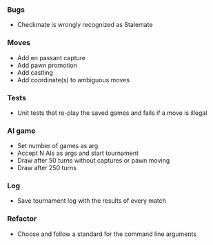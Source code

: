 ### Bugs

* Checkmate is wrongly recognized as Stalemate

### Moves

* Add en passant capture
* Add pawn promotion
* Add castling
* Add coordinate(s) to ambiguous moves

### Tests

* Unit tests that re-play the saved games and fails if a move is illegal

### AI game

* Set number of games as arg
* Accept N AIs as args and start tournament
* Draw after 50 turns without captures or pawn moving
* Draw after 250 turns

### Log

* Save tournament log with the results of every match

### Refactor

* Choose and follow a standard for the command line arguments 
